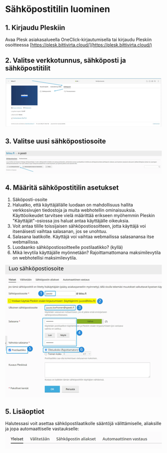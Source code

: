 # Sähköpostitilin luominen
## 1. Kirjaudu Pleskiin​
Avaa Plesk asiakasalueella OneClick-kirjautumisella tai kirjaudu Pleskiin osoitteessa [https://plesk.bittivirta.cloud/](https://plesk.bittivirta.cloud/)

## 2. Valitse verkkotunnus, sähköposti ja sähköpostitilit​
![](/assets/docs/img/crisp/image_1ijykzh.webp)

## 3. Valitse uusi sähköpostiosoite​
![](/assets/docs/img/crisp/image_1pt1zar.webp)

## 4. Määritä sähköpostitilin asetukset​
1. Säköposti-osoite
2. Haluatko, että käyttäjällälle luodaan on mahdollisuus hallita verkkosivujen tiedostoja ja muita webhotellin ominaisuuksia. Käyttöoikeudet tarvitsee vielä määrittää erikseen myöhemmin Pleskin "Käyttäjät"-osiossa jos haluat antaa käyttäjälle oikeuksia.
3. Voit antaa tilille toissijaisen sähköpostiosoitteen, jotta käyttäjä voi itsenäisesti vaihtaa salasanan, jos se unohtuu.
4. Salasana laatikolle. Käyttäjä voi vaihtaa webmailissa salasanansa itse webmailissa.
5. Luodaanko sähköpostiosoitteelle postilaatikko? (kyllä)
6. Mikä levytila käyttäjälle myönnetään? Rajoittamattomana maksimilevytila on webhotellisi maksimilevytila.

![](/assets/docs/img/crisp/image_1wiloh1.webp)

## 5. Lisäoptiot​
Halutessasi voit asettaa sähköpostilaatikolle sääntöjä välittämiselle, aliaksille ja jopa automaattiselle vastaukselle:
![](/assets/docs/img/crisp/image_1xlpfif.webp)